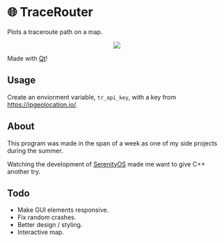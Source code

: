 # 🌐 TraceRouter
Plots a traceroute path on a map. 

<p align="center">
  
  <img src="https://i.imgur.com/nWSuW00.gif"/>
  
</p>

Made with <a href="https://www.qt.io/">Qt</a>!

## Usage

Create an enviorment variable, `tr_api_key`, with a key from https://ipgeolocation.io/.

## About

This program was made in the span of a week as one of my side projects during the summer.

Watching the development of <a href="https://github.com/SerenityOS/serenity">SerenityOS</a> made me want to give C++ another try.

## Todo

* Make GUI elements responsive.
* Fix random crashes.
* Better design / styling.
* Interactive map.
